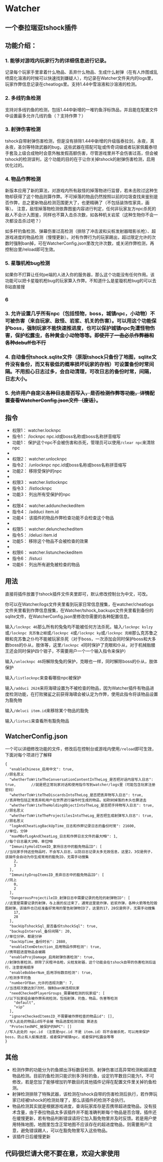 # Watcher
## 一个泰拉瑞亚tshock插件

## 功能介绍：

### 1. 能够对游戏内玩家行为的详细信息进行记录。
记录每个玩家手里拿着什么物品、丢弃什么物品、生成什么射弹（在有人炸图或乱喷腐化溶液的时候可以快速找到嫌疑人），均记录在Watcher文件夹内的logs里，玩家作弊信息记录在cheatlogs里。支持1.44中雪溶液和沙溶液的检测。

### 2. 多线钓鱼检测
支持对多线钓鱼的检测，包括1.44中新增的一堆钓鱼浮标饰品，并且能在配置文件中设置最多允许几线钓鱼（？支持作弊？）

### 3. 射弹伤害检测
tshock自带射弹伤害检测，但是没有排除1.44中新增的升级版泰拉剑，永夜，真永夜，圣剑等特效武器的bug，这些武器在搭配可耻或传奇词缀或者玩家佩戴泰坦手套及上级合成物时会意外触发假高额伤害，尽管游戏里并不会伤害过高，但会被tshock的检测误判，这个功能的目的在于让你关掉tshock的射弹伤害检测，启用优化过的。

### 4. 物品作弊检测
新版本应用了新的算法，对游戏内所有敌怪的掉落物进行监督，若未击败过这种生物却获得了这个物品则算作弊。不可掉落的物品仍然按照以前的垃圾查找来鉴别是否作弊，总之更新物品检测范围更大了，也更精确了（不包括装饰性家具，画等）。
注意，敌怪掉落物检测依靠图鉴内容进行判定，任何非玩家友方npc杀死的敌人不会计入图鉴，同样也不算入击杀次数，如各种机关岩浆（这种生物你不会一次都没击杀过吧？）

如多杆钓鱼检测、弹幕伤害过高检测（排除了冲击波和尖桩发射器暗影长枪）、超游戏进度的物品检测（慢慢更新）。对有作弊行为的玩家踢出，超过限定允许的次数时强制ban掉，可在WatcherConfig.json里改允许次数，或关闭作弊检测，再控制台里/reload即可生效。

### 5. 星璇机枪bug检测
如果你不打算让任何pe端的人进入你的服务器，那么这个功能没有任何作用。该功能可以把卡星璇机枪bug的玩家算入作弊。不知道什么是星璇机枪bug的可以去B站直接搜

### 6

### 3. 允许设置几乎所有npc（包括怪物，boss，城镇npc，小动物）不可被伤害（来自玩家、敌怪、岩浆、机关的伤害）。可以用这个功能保护boss，强制玩家不能快速推进度，也可以保护城镇npc免遭怪物伤害，保护松露虫，各种黄金小动物等等。~~即使开了一击必杀作弊器和各种debuff也不行~~

### 4. 自动备份tshock.sqlite文件（原版tshock只备份了地图，sqlite文件没有备份，而又有极低的概率损坏玩家的存档）可设置备份时常间隔。不用担心日志过多，会自动清理，可改日志的备份时常，间隔，日志大小。

### 5. ~~允许用户自定义各种日志是否写入，是否检测作弊等功能，详情配置查看WatcherConfig.json文件（废话）~~。

## 指令

- 权限1： watcher.locknpc
- 指令1： /locknpc npc.id或boss名称或boss名称拼音缩写
- 功能1： 保护这个npc不会被伤害和杀死，管理员可以使用`/clear npc`来清除npc
-
- 权限2： watcher.unlocknpc
- 指令2： /unlocknpc npc.id或boss名称或boss名称拼音缩写
- 功能2： 移除受保护的npc
-
- 权限3： watcher.listlocknpc
- 指令3： /listlocknpc
- 功能3： 列出所有受保护的npc
-
- 权限4： watcher.adduncheckeditem
- 指令4： /adduci item.id
- 功能4： 该插件的物品作弊检查功能不会检查这个物品
-
- 权限5： watcher.delunchecheditem
- 指令5： /deluci item.id
- 功能5： 移除这个物品不会被检查的效果
-
- 权限6： watcher.listuncheckeditem
- 指令6： /listuci
- 功能6： 列出所有避免被检查的物品

## 用法
直接将插件放置于tshock插件文件夹里即可，默认修改控制台为中文，可改。

你可以在Watcher/logs文件夹里看到玩家日常信息搜集，在watcher/cheatlogs文件夹里看到作弊信息搜集，在Watcher/tshock_backups文件夹里看到备份的sqlite文件，在WatcherConfig.json里修改你需要的各种配置信息。

输入`/locknpc 46`那么所有的兔兔均不能被任何方法杀死。输入`/locknpc kslzy`或`/locknpc 克苏鲁之眼`或`/locknpc 4`或`/locknpc ky`或`/locknpc 克眼`那么克苏鲁之眼和克苏鲁之仆均不能被玩家杀死（对于boss，一次添加会同时保护boss和大多数boss的仆从，肢体等，这里`/locknpc 4`同时保护了克眼和仆从，对于机械骷髅王还会同时保护四个钳子，不需要用户一个一个输入指令来保护）

输入`/unlocknpc 46`将解除兔兔的保护，克眼也一样，同时解除boss的仆从，肢体保护

输入`/listlocknpc`来查看哪些npc被保护

输入`/adduci 2624`来将海啸设置为不被检查的物品，因为Watcher插件有物品进度检测功能，在打败猪鲨之前获得海啸会被认定为作弊，使用此指令将该物品设置为豁免物

输入`/deluci item.id`来移除某个物品的豁免

输入`/listuci`来查看所有豁免物品

## WatcherConfig.json

一个可以详细修改功能的文件，修改后在控制台或游戏内使用`/reload`即可生效，下面对每个项进行了解释

```
{
  "enableChinese_启用中文": true,                                                    //顾名思义
  "whetherToWriteTheConversationContentInTheLog_是否把对话内容写入日志": true,       //就是把正常玩家对话和使用指令写到watcher/logs里（可能包含玩家注册密码）
  "whetherToWriteTheDiscardsIntoTheLog_是否把丢弃物写入日志": true,                  //丢弃物包括正常丢弃和用户在世界进行操作时生成的物品，如砍树掉落的木头也算进去
  "whetherToWriteTheHoldingObjectIntoTheLog_是否把手持物写入日志": true,             //顾名思义
  "whetherToWriteTheProjectilesIntoTheLog_是否把生成射弹写入日志": true,             //顾名思义
  "logAndCheatLogBackUpTime_日志和作弊记录日志的备份时常": 21600,                    //单位，分钟
  "maxMBofLogAndCheatLog_日志和作弊日志文件的最大MB": 1,                             //每个日志最大1MB，单位MB
  "ImmunityHoldItemID_拿持日志中的豁免物品ID": [                                     //当玩家手持这些物品时，不会写入日志，以防日志记录太多无效信息，这里2，3仅是例子，该插件会自动为你生成常用的豁免ID，无需手动搜集
    2,
    3
  ],
  "ImmunityDropItemsID_丢弃日志中的豁免物品ID": [                                    //同上
    0,
    2
  ],
  "DangerousProjectileID_射弹日志中需要记录的危险的射弹物ID": [                      //这里是需要记录的射弹，与上面的反过来了，通常这里是炸弹，岩浆炸弹，各种火箭等危险毁图射弹，该插件也已经准备好常用的警告射弹物ID了，这里的17，28仅是例子，无需手动搜集
    17,
    28
  ],
  "backUpTshockSql_是否备份tshockSql": true,
  "backupInterval_备份间隔": 20,                                                    //单位分钟，都是分钟
  "backUpTime_备份时长": 2880,
  "enableItemDetection_启用物品作弊检测": true,                                     //携带超进度物品会被踢
  "enableProjDamage_启用射弹伤害检测": true,                                        //射弹伤害检测，排除了灰橙冲击枪，尖桩发射器，这个功能会在tshock自带的伤害检测后运行，注意使用顺序
  "enableBobberNum_启用浮标数目检测": true,                                         //检测多竿钓鱼
  "numberOfBan_允许的违规次数": 7,                                                  //当违规次数达到7次时，强制ban掉违规玩家
  "needCheckedPlayerGroups_需要被检测的玩家组": [                                   //以下玩家组会被作弊系统检测，包括射弹，钓鱼，物品，伤害等检测
    "default",
    "vip"
  ],
  "ignoreCheckedItemsID_不需要被作弊检查的物品id": [],                              //写入此处的物品id将不会被 物品进度检测功能 算进去
  "ProtectedNPC_被保护的NPC": []                                                    //写入此处的 npc.id （注意是npc.id 不是 item.id）将不会被杀死，可以用来保护boss，防止有人偷推进度，或者保护城镇npc，或者保护松露虫等等
}
```
## 其他
- 检测作弊的功能分为钓鱼掷出浮标数目检测、射弹伤害过高异常检测和超进度物品检测。目前钓鱼检测只能识别多浮标钓鱼，设定钓竿数目只能为1，不可修改，若是您加了能够增加钓竿数目的其他插件记得在配置文件里关掉钓鱼检测。
- 射弹检测排除了特殊武器，该检测在tshock自带的伤害检测后执行，若作弊玩家已经被tshock的检测处理了，那么该插件的检测不会执行。
- 物品检测其实就是根据游戏进度，查询玩家库存是否携带超进度物品，没有技术含量，由于泰拉物品太多该插件并不能准确判断每个物品是否合理，插件还在缓慢更新，若有物品判断错误请将它加入豁免物里并及时反馈。若是用户使用特殊地图，地图里包含正常地图不应该存在的超进度物品，则需要用户注意，避免错误踢人，可以在豁免物里写入这些物品。
- 该插件日后缓慢更新

## 代码很烂请大佬不要在意，欢迎大家使用
